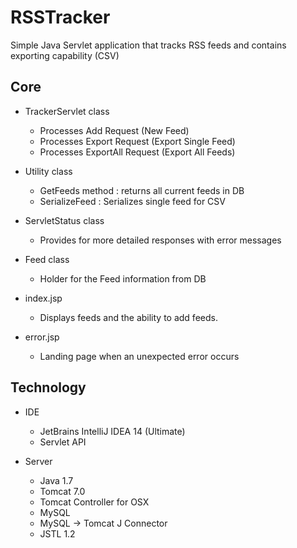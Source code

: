 # RSSTracker
Simple Java Servlet application that tracks RSS feeds and contains exporting capability (CSV)

Core
-----
  - TrackerServlet class
    - Processes Add Request (New Feed)
    - Processes Export Request (Export Single Feed)
    - Processes ExportAll Request (Export All Feeds)

  - Utility class
    - GetFeeds method  : returns all current feeds in DB
    - SerializeFeed : Serializes single feed for CSV

  - ServletStatus class
    - Provides for more detailed responses with error messages

  - Feed class
    - Holder for the Feed information from DB

  - index.jsp
    - Displays feeds and the ability to add feeds.
  - error.jsp
    - Landing page when an unexpected error occurs

Technology
-----
  - IDE
    - JetBrains IntelliJ IDEA 14 (Ultimate)
    - Servlet API

  - Server
    - Java 1.7
    - Tomcat 7.0
    - Tomcat Controller for OSX
    - MySQL
    - MySQL -> Tomcat J Connector
    - JSTL 1.2
